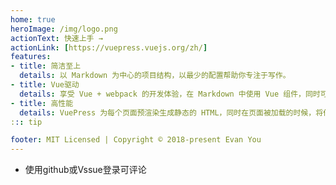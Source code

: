 ```yaml
---
home: true
heroImage: /img/logo.png
actionText: 快速上手 →
actionLink: [https://vuepress.vuejs.org/zh/]
features:
- title: 简洁至上
  details: 以 Markdown 为中心的项目结构，以最少的配置帮助你专注于写作。
- title: Vue驱动
  details: 享受 Vue + webpack 的开发体验，在 Markdown 中使用 Vue 组件，同时可以使用 Vue 来开发自定义主题。
- title: 高性能
  details: VuePress 为每个页面预渲染生成静态的 HTML，同时在页面被加载的时候，将作为 SPA 运行。
::: tip 

footer: MIT Licensed | Copyright © 2018-present Evan You
---
```


+ 使用github或Vssue登录可评论

<Vssue title="Vssue Demo10"/>

